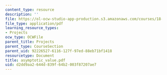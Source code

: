 ```yaml
---
content_type: resource
description: ''
file: https://ol-ocw-studio-app-production.s3.amazonaws.com/courses/18-996-random-matrix-theory-and-its-applications-spring-2004/d2dd9aa2644d839f64b2003f87207ae7_asymptotic_value.pdf
file_type: application/pdf
learning_resource_types:
- Projects
ocw_type: OCWFile
parent_title: Projects
parent_type: CourseSection
parent_uid: 92226527-6116-127f-97ed-88eb71bf1418
resourcetype: Document
title: asymptotic_value.pdf
uid: d2dd9aa2-644d-839f-64b2-003f87207ae7
---
```


